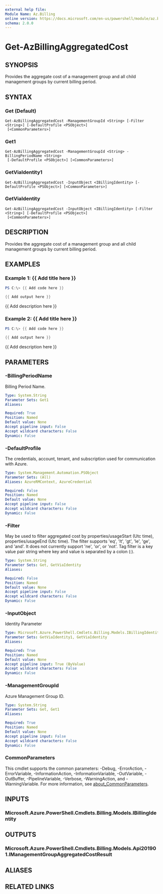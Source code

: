 ```yaml
---
external help file:
Module Name: Az.Billing
online version: https://docs.microsoft.com/en-us/powershell/module/az.billing/get-azbillingaggregatedcost
schema: 2.0.0
---
```


# Get-AzBillingAggregatedCost

## SYNOPSIS
Provides the aggregate cost of a management group and all child management groups by current billing period.

## SYNTAX

### Get (Default)
```
Get-AzBillingAggregatedCost -ManagementGroupId <String> [-Filter <String>] [-DefaultProfile <PSObject>]
 [<CommonParameters>]
```

### Get1
```
Get-AzBillingAggregatedCost -ManagementGroupId <String> -BillingPeriodName <String>
 [-DefaultProfile <PSObject>] [<CommonParameters>]
```

### GetViaIdentity1
```
Get-AzBillingAggregatedCost -InputObject <IBillingIdentity> [-DefaultProfile <PSObject>] [<CommonParameters>]
```

### GetViaIdentity
```
Get-AzBillingAggregatedCost -InputObject <IBillingIdentity> [-Filter <String>] [-DefaultProfile <PSObject>]
 [<CommonParameters>]
```

## DESCRIPTION
Provides the aggregate cost of a management group and all child management groups by current billing period.

## EXAMPLES

### Example 1: {{ Add title here }}
```powershell
PS C:\> {{ Add code here }}

{{ Add output here }}
```

{{ Add description here }}

### Example 2: {{ Add title here }}
```powershell
PS C:\> {{ Add code here }}

{{ Add output here }}
```

{{ Add description here }}

## PARAMETERS

### -BillingPeriodName
Billing Period Name.

```yaml
Type: System.String
Parameter Sets: Get1
Aliases:

Required: True
Position: Named
Default value: None
Accept pipeline input: False
Accept wildcard characters: False
Dynamic: False
```

### -DefaultProfile
The credentials, account, tenant, and subscription used for communication with Azure.

```yaml
Type: System.Management.Automation.PSObject
Parameter Sets: (All)
Aliases: AzureRMContext, AzureCredential

Required: False
Position: Named
Default value: None
Accept pipeline input: False
Accept wildcard characters: False
Dynamic: False
```

### -Filter
May be used to filter aggregated cost by properties/usageStart (Utc time), properties/usageEnd (Utc time).
The filter supports 'eq', 'lt', 'gt', 'le', 'ge', and 'and'.
It does not currently support 'ne', 'or', or 'not'.
Tag filter is a key value pair string where key and value is separated by a colon (:).

```yaml
Type: System.String
Parameter Sets: Get, GetViaIdentity
Aliases:

Required: False
Position: Named
Default value: None
Accept pipeline input: False
Accept wildcard characters: False
Dynamic: False
```

### -InputObject
Identity Parameter

```yaml
Type: Microsoft.Azure.PowerShell.Cmdlets.Billing.Models.IBillingIdentity
Parameter Sets: GetViaIdentity1, GetViaIdentity
Aliases:

Required: True
Position: Named
Default value: None
Accept pipeline input: True (ByValue)
Accept wildcard characters: False
Dynamic: False
```

### -ManagementGroupId
Azure Management Group ID.

```yaml
Type: System.String
Parameter Sets: Get, Get1
Aliases:

Required: True
Position: Named
Default value: None
Accept pipeline input: False
Accept wildcard characters: False
Dynamic: False
```

### CommonParameters
This cmdlet supports the common parameters: -Debug, -ErrorAction, -ErrorVariable, -InformationAction, -InformationVariable, -OutVariable, -OutBuffer, -PipelineVariable, -Verbose, -WarningAction, and -WarningVariable. For more information, see [about_CommonParameters](http://go.microsoft.com/fwlink/?LinkID=113216).

## INPUTS

### Microsoft.Azure.PowerShell.Cmdlets.Billing.Models.IBillingIdentity

## OUTPUTS

### Microsoft.Azure.PowerShell.Cmdlets.Billing.Models.Api201901.IManagementGroupAggregatedCostResult

## ALIASES

## RELATED LINKS

